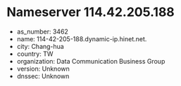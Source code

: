 # Nameserver 114.42.205.188

* as_number: 3462
* name: 114-42-205-188.dynamic-ip.hinet.net.
* city: Chang-hua
* country: TW
* organization: Data Communication Business Group
* version: Unknown
* dnssec: Unknown
